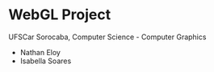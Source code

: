 # WebGL Project
UFSCar Sorocaba, Computer Science - Computer Graphics

- Nathan Eloy
- Isabella Soares
